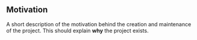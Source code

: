 ## Motivation

A short description of the motivation behind the creation and maintenance of the project. This should explain **why** the project exists.